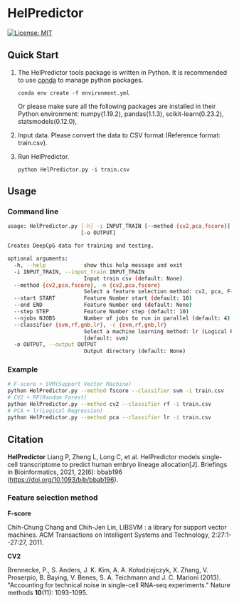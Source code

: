 # HelPredictor
[![License: MIT](https://img.shields.io/badge/License-MIT-yellow.svg)](https://opensource.org/licenses/MIT)
## Quick Start

1. The HelPredictor tools package is written in Python. It is recommended to use [conda](https://www.anaconda.com/download/) to manage python packages.

   ```
   conda env create -f environment.yml
   ```

   Or please make sure all the following packages are installed in their Python environment: numpy(1.19.2), pandas(1.1.3), scikit-learn(0.23.2), statsmodels(0.12.0), 

2. Input data. Please convert the data to CSV format (Reference format: train.csv).

3. Run HelPredictor.

   ```
   python HelPredictor.py -i train.csv
   ```



## Usage

### Command line

```bash
usage: HelPredictor.py [-h] -i INPUT_TRAIN [--method {cv2,pca,fscore}] [--start START] [--end END] [--step STEP] [--njobs NJOBS] [--classifier {svm,rf,gnb,lr}]
                       [-o OUTPUT]

Creates DeepCpG data for training and testing.

optional arguments:
  -h, --help            show this help message and exit
  -i INPUT_TRAIN, --input_train INPUT_TRAIN
                        Input train csv (default: None)
  --method {cv2,pca,fscore}, -m {cv2,pca,fscore}
                        Select a feature selection method: cv2, pca, F-score (default: fscore)
  --start START         Feature Number start (default: 10)
  --end END             Feature Number end (default: None)
  --step STEP           Feature Number step (default: 10)
  --njobs NJOBS         Number of jobs to run in parallel (default: 4)
  --classifier {svm,rf,gnb,lr}, -c {svm,rf,gnb,lr}
                        Select a machine learning method: lr (Logical Regression), svm (Support Vector Machine), rf (Random Forest), gnb (Gaussian Naive Bayes)
                        (default: svm)
  -o OUTPUT, --output OUTPUT
                        Output directory (default: None)

```

### Example

```bash
# F-score + SVM(Support Vector Machine)
python HelPredictor.py --method fscore --classifier svm -i train.csv
# CV2 + RF(Random Forest)
python HelPredictor.py --method cv2 --classifier rf -i train.csv
# PCA + lr(Logical Regression)
python HelPredictor.py --method pca --classifier lr -i train.csv
```



## Citation
**HelPredictor**
Liang P, Zheng L, Long C, et al. HelPredictor models single-cell transcriptome to predict human embryo lineage allocation[J]. Briefings in Bioinformatics, 2021, 22(6): bbab196 (https://doi.org/10.1093/bib/bbab196).

### Feature selection method

**F-score**

Chih-Chung Chang and Chih-Jen Lin, LIBSVM : a library for support vector machines. ACM Transactions on Intelligent Systems and Technology, 2:27:1--27:27, 2011. 

**CV2**

Brennecke, P., S. Anders, J. K. Kim, A. A. Kołodziejczyk, X. Zhang, V. Proserpio, B. Baying, V. Benes, S. A. Teichmann and J. C. Marioni (2013). "Accounting for technical noise in single-cell RNA-seq experiments." Nature methods **10**(11): 1093-1095.

